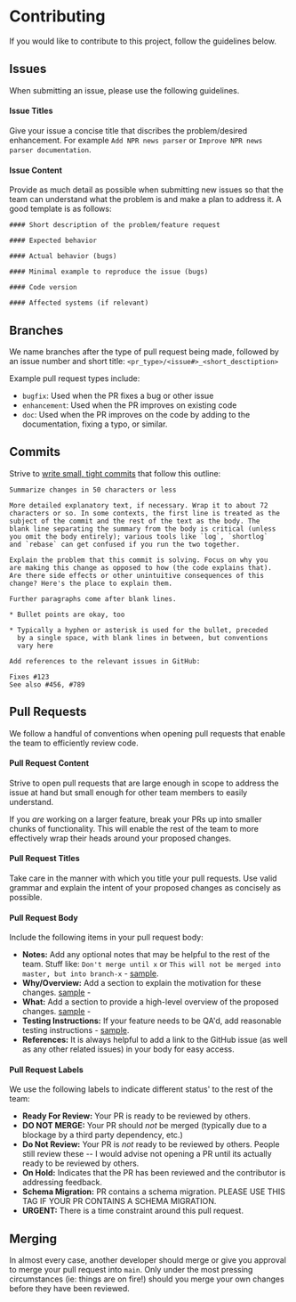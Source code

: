 # Contributing
If you would like to contribute to this project, follow the guidelines below.

## Issues
When submitting an issue, please use the following guidelines.

#### Issue Titles
Give your issue a concise title that discribes the problem/desired enhancement. For example `Add NPR news parser` or `Improve NPR news parser documentation`.

#### Issue Content
Provide as much detail as possible when submitting new issues so that the team can understand what the problem is and make a plan to address it. A good template is as follows:
```
#### Short description of the problem/feature request

#### Expected behavior

#### Actual behavior (bugs)

#### Minimal example to reproduce the issue (bugs)

#### Code version

#### Affected systems (if relevant)
```

## Branches
We name branches after the type of pull request being made, followed by an issue number and short title: 
`<pr_type>/<issue#>_<short_desctiption>`

Example pull request types include:
* `bugfix`: Used when the PR fixes a bug or other issue
* `enhancement`: Used when the PR improves on existing code
* `doc`: Used when the PR improves on the code by adding to the documentation, fixing a typo, or similar.

## Commits
Strive to [write small, tight commits](http://chris.beams.io/posts/git-commit/) that follow this outline:
```
Summarize changes in 50 characters or less

More detailed explanatory text, if necessary. Wrap it to about 72
characters or so. In some contexts, the first line is treated as the
subject of the commit and the rest of the text as the body. The
blank line separating the summary from the body is critical (unless
you omit the body entirely); various tools like `log`, `shortlog`
and `rebase` can get confused if you run the two together.

Explain the problem that this commit is solving. Focus on why you
are making this change as opposed to how (the code explains that).
Are there side effects or other unintuitive consequences of this
change? Here's the place to explain them.

Further paragraphs come after blank lines.

* Bullet points are okay, too

* Typically a hyphen or asterisk is used for the bullet, preceded
  by a single space, with blank lines in between, but conventions
  vary here

Add references to the relevant issues in GitHub:

Fixes #123
See also #456, #789
```


## Pull Requests
We follow a handful of conventions when opening pull requests that enable the team to efficiently review code.

#### Pull Request Content
Strive to open pull requests that are large enough in scope to address the issue at hand but small enough for other team members to easily understand.

If you _are_ working on a larger feature, break your PRs up into smaller chunks of functionality. This will enable the rest of the team to more effectively wrap their heads around your proposed changes.

#### Pull Request Titles
Take care in the manner with which you title your pull requests. Use valid grammar and explain the intent of your proposed changes as concisely as possible.

#### Pull Request Body
Include the following items in your pull request body:

* **Notes:** Add any optional notes that may be helpful to the rest of the team. Stuff like: `Don't merge until x` or `This will not be merged into master, but into branch-x` - [ sample](https://github.guidebook.com/Guidebook/new-gears/pull/3218).
* **Why/Overview:** Add a section to explain the motivation for these changes. [sample](https://github.guidebook.com/Guidebook/new-gears/pull/2987) -
* **What:** Add a section to provide a high-level overview of the proposed changes. [sample](https://github.guidebook.com/Guidebook/new-gears/pull/3218) -
* **Testing Instructions:** If your feature needs to be QA'd, add reasonable testing instructions - [ sample](https://github.guidebook.com/Guidebook/new-gears/pull/3308).
* **References:** It is always helpful to add a link to the GitHub issue (as well as any other related issues) in your body for easy access.

#### Pull Request Labels
We use the following labels to indicate different status' to the rest of the team:

* **Ready For Review:** Your PR is ready to be reviewed by others.
* **DO NOT MERGE:** Your PR should *not* be merged (typically due to a blockage by a third party dependency, etc.)
* **Do Not Review:** Your PR is *not* ready to be reviewed by others. People still review these -- I would advise not opening a PR until its actually ready to be reviewed by others.
* **On Hold:** Indicates that the PR has been reviewed and the contributor is addressing feedback.
* **Schema Migration:** PR contains a schema migration. PLEASE USE THIS TAG IF YOUR PR CONTAINS A SCHEMA MIGRATION.
* **URGENT:** There is a time constraint around this pull request.


## Merging
In almost every case, another developer should merge or give you approval to merge your pull request into `main`. Only under the most pressing circumstances (ie: things are on fire!) should you merge your own changes before they have been reviewed.